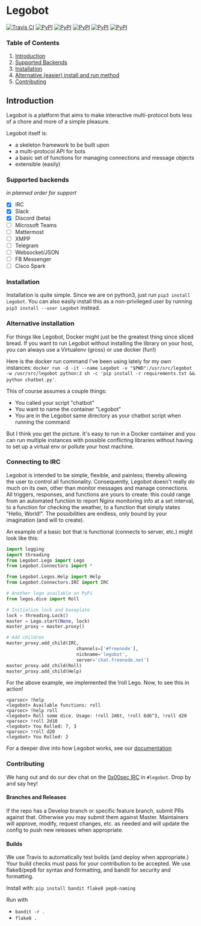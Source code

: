 # Legobot
[![Travis CI](https://travis-ci.org/Legobot/Legobot.svg?branch=master)](https://travis-ci.org/Legobot/Legobot)
[![PyPI](https://img.shields.io/pypi/pyversions/Legobot.svg)](https://pypi.python.org/pypi/Legobot/)
[![PyPI](https://img.shields.io/pypi/l/Legobot.svg)](https://pypi.python.org/pypi/Legobot/)
[![PyPI](https://img.shields.io/pypi/v/Legobot.svg)](https://pypi.python.org/pypi/Legobot/)
[![PyPI](https://img.shields.io/pypi/status/Legobot.svg)](https://pypi.python.org/pypi/Legobot/)
[![PyPI](https://img.shields.io/pypi/wheel/Legobot.svg)](https://pypi.python.org/pypi/Legobot/)

### Table of Contents

1. [Introduction](#introduction)
1. [Supported Backends](#supported-backends)
1. [Installation](#installation)
1. [Alternative (easier) install and run method](#alternative-installation)
1. [Contributing](#contributing)

## Introduction

Legobot is a platform that aims to make interactive multi-protocol bots less of a chore and more of a simple pleasure. 

Legobot itself is: 
* a skeleton framework to be built upon 
* a multi-protocol API for bots
* a basic set of functions for managing connections and message objects
* extensible (easily)

### Supported backends 
_in planned order for support_
- [x] IRC
- [x] Slack
- [x] Discord (beta)
- [ ] Microsoft Teams
- [ ] Mattermost
- [ ] XMPP
- [ ] Telegram
- [ ] Websocket/JSON
- [ ] FB Messenger
- [ ] Cisco Spark

### Installation

Installation is quite simple. Since we are on python3, just run `pip3 install Legobot`. You can also easily install this as a non-privileged user by running `pip3 install --user Legobot` instead.

### Alternative installation

For things like Legobot, Docker might just be the greatest thing since sliced bread. If you want to run Legobot without installing the library on your host, you can always use a Virtualenv (gross) or use docker (fun!)

Here is the docker run command I've been using lately for my own instances: `docker run -d -it --name Legobot -v "$PWD":/usr/src/legobot -w /usr/src/legobot python:3 sh -c 'pip install -r requirements.txt && python chatbot.py'`.

This of course assumes a couple things:
 - You called your script "chatbot"
 - You want to name the container "Legobot"
 - You are in the Legobot same directory as your chatbot script when running the command
 
But I think you get the picture. It's easy to run in a Docker container and you can run multiple instances with possible conflicting libraries without having to set up a virtual env or pollute your host machine. 

### Connecting to IRC

Legobot is intended to be simple, flexible, and painless; thereby allowing the user to control all functionality. Consequently, Legobot doesn't really *do* much on its own, other than monitor messages and manage connections. All triggers, responses, and functions are yours to create: this could range from an automated function to report Nginx monitoring info at a set interval, to a function for checking the weather, to a function that simply states "Hello, World!". The possibilities are endless, only bound by your imagination (and will to create). 

An example of a basic bot that is functional (connects to server, etc.) might look like this:

```python
import logging
import threading
from Legobot.Lego import Lego
from Legobot.Connectors import *

from Legobot.Legos.Help import Help
from Legobot.Connectors.IRC import IRC

# Another lego available on PyPi
from legos.dice import Roll

# Initialize lock and baseplate
lock = threading.Lock()
master = Lego.start(None, lock)
master_proxy = master.proxy()

# Add children
master_proxy.add_child(IRC,
                          channels=['#freenode'],
                          nickname='legobot',
                          server='chat.freenode.net')
master_proxy.add_child(Roll)
master_proxy.add_child(Help)
```
For the above example, we implemented the !roll Lego. Now, to see this in action!

```
<parsec> !help
<legobot> Available functions: roll
<parsec> !help roll
<legobot> Roll some dice. Usage: !roll 2d6t, !roll 6d6^3, !roll d20
<parsec> !roll 2d10
<legobot> You Rolled: 7, 3
<parsec> !roll d20
<legobot> You Rolled: 2
```

For a deeper dive into how Legobot works, see our [documentation](docs/intro.md)

### Contributing

We hang out and do our dev chat on the [0x00sec IRC](https://irc.0x00sec.org/) in `#legobot`. Drop by and say hey!

#### Branches and Releases

If the repo has a Develop branch or specific feature branch, submit PRs against that. Otherwise you may submit them against Master. Maintainers will approve, modify, request changes, etc. as needed and will update the config to push new releases when appropriate.

#### Builds

We use Travis to automatically test builds (and deploy when appropriate.) Your build checks must pass for your contribution to be accepted. We use flake8/pep8 for syntax and formatting, and bandit for security and formatting. 

Install with: `pip install bandit flake8 pep8-naming`

Run with
- `bandit -r .`
- `flake8 .`